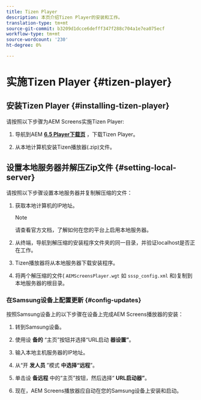 ```yaml
---
title: Tizen Player
description: 本页介绍Tizen Player的安装和工作。
translation-type: tm+mt
source-git-commit: b3209d1dcce6defff347f288c704a1e7ea075ecf
workflow-type: tm+mt
source-wordcount: '230'
ht-degree: 0%

---
```



# 实施Tizen Player {#tizen-player}

## 安装Tizen Player {#installing-tizen-player}

请按照以下步骤为AEM Screens实施Tizen Player:

1. 导航到AEM [**6.5 Player下载页**](https://download.macromedia.com/screens/) ，下载Tizen Player。

1. 从本地计算机安装Tizen播放器(.zip)文件。

## 设置本地服务器并解压Zip文件 {#setting-local-server}

请按照以下步骤设置本地服务器并复制解压缩的文件：

1. 获取本地计算机的IP地址。
   >[!NOTE]
   >请查看官方文档，了解如何在您的平台上启用本地服务器。

1. 从终端，导航到解压缩的安装程序文件夹的同一目录，并验证localhost是否正在工作。

1. Tizen播放器将从本地服务器下载安装程序。

1. 将两个解压缩的文件( `AEMScreensPlayer.wgt` 如 `sssp_config.xml` 和)复制到本地服务器的根目录。

### 在Samsung设备上配置更新 {#config-updates}

按照Samsung设备上的以下步骤在设备上完成AEM Screens播放器的安装：

1. 转到Samsung设备。

1. 使用设 **备的** “主页”按钮并选择“URL启动 **器设置”**。

1. 输入本地主机服务器的IP地址。

1. 从“开 **发人员** ”模式 **中选择“远程**”。

1. 单击设 **备远程** 中的“主页”按钮，然后选择“ **URL启动器”**。

1. 现在，AEM Screens播放器应自动在您的Samsung设备上安装和启动。



